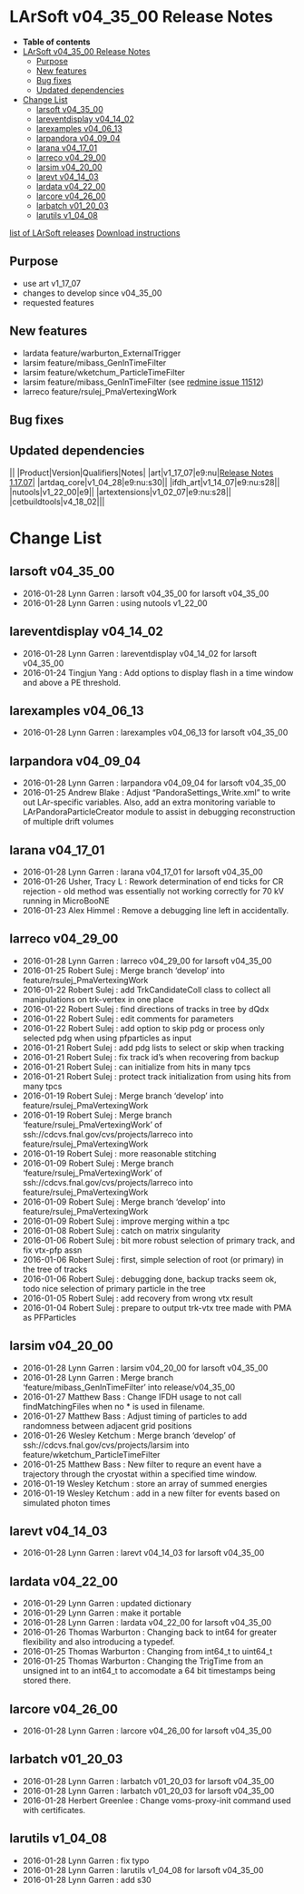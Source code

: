 LArSoft v04_35_00 Release Notes
======================================================================

-   **Table of contents**
-   [LArSoft v04_35_00 Release Notes](#LArSoft-v04_35_00-Release-Notes)
    -   [Purpose](#Purpose)
    -   [New features](#New-features)
    -   [Bug fixes](#Bug-fixes)
    -   [Updated dependencies](#Updated-dependencies)
-   [Change List](#Change-List)
    -   [larsoft v04_35_00](#larsoft-v04_35_00)
    -   [lareventdisplay v04_14_02](#lareventdisplay-v04_14_02)
    -   [larexamples v04_06_13](#larexamples-v04_06_13)
    -   [larpandora v04_09_04](#larpandora-v04_09_04)
    -   [larana v04_17_01](#larana-v04_17_01)
    -   [larreco v04_29_00](#larreco-v04_29_00)
    -   [larsim v04_20_00](#larsim-v04_20_00)
    -   [larevt v04_14_03](#larevt-v04_14_03)
    -   [lardata v04_22_00](#lardata-v04_22_00)
    -   [larcore v04_26_00](#larcore-v04_26_00)
    -   [larbatch v01_20_03](#larbatch-v01_20_03)
    -   [larutils v1_04_08](#larutils-v1_04_08)

[list of LArSoft releases](LArSoft_release_list)
[Download instructions](http://scisoft.fnal.gov/scisoft/bundles/larsoft/v04_35_00/larsoft-v04_35_00.html)

Purpose
--------------------

-   use art v1_17_07
-   changes to develop since v04_35_00
-   requested features

New features
------------------------------

-   lardata feature/warburton_ExternalTrigger
-   larsim feature/mibass_GenInTimeFilter
-   larsim feature/wketchum_ParticleTimeFilter
-   larsim feature/mibass_GenInTimeFilter (see [redmine issue 11512](https://cdcvs.fnal.gov/redmine/issues/11512))
-   larreco feature/rsulej_PmaVertexingWork

Bug fixes
------------------------

Updated dependencies
----------------------------------------------

||
|Product|Version|Qualifiers|Notes|
|art|v1_17_07|e9:nu|[Release Notes 1.17.07](/redmine/projects/art/wiki/Release_Notes_11707)|
|artdaq_core|v1_04_28|e9:nu:s30||
|ifdh_art|v1_14_07|e9:nu:s28||
|nutools|v1_22_00|e9||
|artextensions|v1_02_07|e9:nu:s28||
|cetbuildtools|v4_18_02|||

Change List
============================

larsoft v04_35_00
------------------------------------------

-   2016-01-28 Lynn Garren : larsoft v04_35_00 for larsoft v04_35_00
-   2016-01-28 Lynn Garren : using nutools v1_22_00

lareventdisplay v04_14_02
----------------------------------------------------------

-   2016-01-28 Lynn Garren : lareventdisplay v04_14_02 for larsoft v04_35_00
-   2016-01-24 Tingjun Yang : Add options to display flash in a time window and above a PE threshold.

larexamples v04_06_13
--------------------------------------------------

-   2016-01-28 Lynn Garren : larexamples v04_06_13 for larsoft v04_35_00

larpandora v04_09_04
------------------------------------------------

-   2016-01-28 Lynn Garren : larpandora v04_09_04 for larsoft v04_35_00
-   2016-01-25 Andrew Blake : Adjust “PandoraSettings_Write.xml” to write out LAr-specific variables. Also, add an extra monitoring variable to LArPandoraParticleCreator module to assist in debugging reconstruction of multiple drift volumes

larana v04_17_01
----------------------------------------

-   2016-01-28 Lynn Garren : larana v04_17_01 for larsoft v04_35_00
-   2016-01-26 Usher, Tracy L : Rework determination of end ticks for CR rejection - old method was essentially not working correctly for 70 kV running in MicroBooNE
-   2016-01-23 Alex Himmel : Remove a debugging line left in accidentally.

larreco v04_29_00
------------------------------------------

-   2016-01-28 Lynn Garren : larreco v04_29_00 for larsoft v04_35_00
-   2016-01-25 Robert Sulej : Merge branch ‘develop’ into feature/rsulej_PmaVertexingWork
-   2016-01-22 Robert Sulej : add TrkCandidateColl class to collect all manipulations on trk-vertex in one place
-   2016-01-22 Robert Sulej : find directions of tracks in tree by dQdx
-   2016-01-22 Robert Sulej : edit comments for parameters
-   2016-01-22 Robert Sulej : add option to skip pdg or process only selected pdg when using pfparticles as input
-   2016-01-21 Robert Sulej : add pdg lists to select or skip when tracking
-   2016-01-21 Robert Sulej : fix track id’s when recovering from backup
-   2016-01-21 Robert Sulej : can initialize from hits in many tpcs
-   2016-01-21 Robert Sulej : protect track initialization from using hits from many tpcs
-   2016-01-19 Robert Sulej : Merge branch ‘develop’ into feature/rsulej_PmaVertexingWork
-   2016-01-19 Robert Sulej : Merge branch ‘feature/rsulej_PmaVertexingWork’ of ssh://cdcvs.fnal.gov/cvs/projects/larreco into feature/rsulej_PmaVertexingWork
-   2016-01-19 Robert Sulej : more reasonable stitching
-   2016-01-09 Robert Sulej : Merge branch ‘feature/rsulej_PmaVertexingWork’ of ssh://cdcvs.fnal.gov/cvs/projects/larreco into feature/rsulej_PmaVertexingWork
-   2016-01-09 Robert Sulej : Merge branch ‘develop’ into feature/rsulej_PmaVertexingWork
-   2016-01-09 Robert Sulej : improve merging within a tpc
-   2016-01-08 Robert Sulej : catch on matrix singularity
-   2016-01-06 Robert Sulej : bit more robust selection of primary track, and fix vtx-pfp assn
-   2016-01-06 Robert Sulej : first, simple selection of root (or primary) in the tree of tracks
-   2016-01-06 Robert Sulej : debugging done, backup tracks seem ok, todo nice selection of primary particle in the tree
-   2016-01-05 Robert Sulej : add recovery from wrong vtx result
-   2016-01-04 Robert Sulej : prepare to output trk-vtx tree made with PMA as PFParticles

larsim v04_20_00
----------------------------------------

-   2016-01-28 Lynn Garren : larsim v04_20_00 for larsoft v04_35_00
-   2016-01-28 Lynn Garren : Merge branch ‘feature/mibass_GenInTimeFilter’ into release/v04_35_00
-   2016-01-27 Matthew Bass : Change IFDH usage to not call findMatchingFiles when no \* is used in filename.
-   2016-01-27 Matthew Bass : Adjust timing of particles to add randomness between adjacent grid positions
-   2016-01-26 Wesley Ketchum : Merge branch ‘develop’ of ssh://cdcvs.fnal.gov/cvs/projects/larsim into feature/wketchum_ParticleTimeFilter
-   2016-01-25 Matthew Bass : New filter to requre an event have a trajectory through the cryostat within a specified time window.
-   2016-01-19 Wesley Ketchum : store an array of summed energies
-   2016-01-19 Wesley Ketchum : add in a new filter for events based on simulated photon times

larevt v04_14_03
----------------------------------------

-   2016-01-28 Lynn Garren : larevt v04_14_03 for larsoft v04_35_00

lardata v04_22_00
------------------------------------------

-   2016-01-29 Lynn Garren : updated dictionary
-   2016-01-29 Lynn Garren : make it portable
-   2016-01-28 Lynn Garren : lardata v04_22_00 for larsoft v04_35_00
-   2016-01-26 Thomas Warburton : Changing back to int64 for greater flexibility and also introducing a typedef.
-   2016-01-25 Thomas Warburton : Changing from int64_t to uint64_t
-   2016-01-25 Thomas Warburton : Changing the TrigTime from an unsigned int to an int64_t to accomodate a 64 bit timestamps being stored there.

larcore v04_26_00
------------------------------------------

-   2016-01-28 Lynn Garren : larcore v04_26_00 for larsoft v04_35_00

larbatch v01_20_03
--------------------------------------------

-   2016-01-28 Lynn Garren : larbatch v01_20_03 for larsoft v04_35_00
-   2016-01-28 Lynn Garren : larbatch v01_20_03 for larsoft v04_35_00
-   2016-01-28 Herbert Greenlee : Change voms-proxy-init command used with certificates.

larutils v1_04_08
------------------------------------------

-   2016-01-28 Lynn Garren : fix typo
-   2016-01-28 Lynn Garren : larutils v1_04_08 for larsoft v04_35_00
-   2016-01-28 Lynn Garren : add s30
